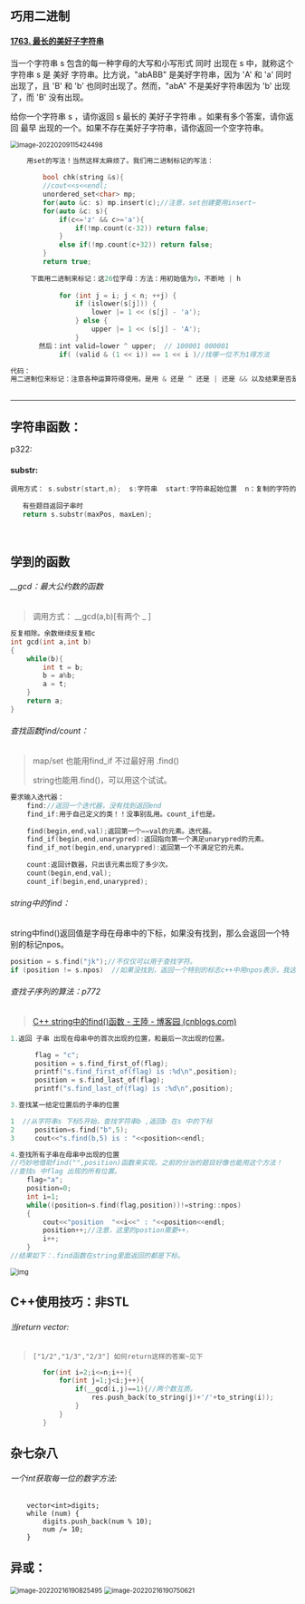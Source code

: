 ## 巧用二进制

#### [1763. 最长的美好子字符串](https://leetcode-cn.com/problems/longest-nice-substring/)

当一个字符串 s 包含的每一种字母的大写和小写形式 同时 出现在 s 中，就称这个字符串 s 是 美好 字符串。比方说，"abABB" 是美好字符串，因为 'A' 和 'a' 同时出现了，且 'B' 和 'b' 也同时出现了。然而，"abA" 不是美好字符串因为 'b' 出现了，而 'B' 没有出现。

给你一个字符串 s ，请你返回 s 最长的 美好子字符串 。如果有多个答案，请你返回 最早 出现的一个。如果不存在美好子字符串，请你返回一个空字符串。

<img src="C:\Users\QWE\AppData\Roaming\Typora\typora-user-images\image-20220209115424498.png" alt="image-20220209115424498" style="zoom:80%;" />

````C++
   	用set的写法！当然这样太麻烦了。我们用二进制标记的写法：
        
		bool chk(string &s){
        //cout<<s<<endl;
        unordered_set<char> mp;
        for(auto &c: s) mp.insert(c);//注意，set创建要用insert~
        for(auto &c: s){
            if(c<='z' && c>='a'){
                if(!mp.count(c-32)) return false;
            }
            else if(!mp.count(c+32)) return false;
        }
        return true;
        
     下面用二进制来标记：这26位字母：方法：用初始值为0，不断地 | h
         
            for (int j = i; j < n; ++j) {
                if (islower(s[j])) {
                    lower |= 1 << (s[j] - 'a');
                } else {
                    upper |= 1 << (s[j] - 'A');
                }
       然后：int valid=lower ^ upper;  // 100001 000001
            if( (valid & (1 << i)) == 1 << i )//找哪一位不为1得方法

代码：
用二进制位来标记：注意各种运算符得使用。是用 & 还是 ^ 还是 | 还是 && 以及结果是否是1，我在这里卡了很久~导致递归溢出：(valid & (1 << i)) == 1 << i
    

````





---

## 字符串函数：

p322:

#### substr:

````C++
调用方式： s.substr(start,n);  s:字符串  start:字符串起始位置  n：复制的字符的数量。（不是）
   
   有些题目返回子串时 
   return s.substr(maxPos, maxLen); 
    
    
````



## 学到的函数

###### __gcd：最大公约数的函数

> 调用方式： __gcd(a,b)[有两个 _ ]

````c++
反复相除。余数继续反复相c
int gcd(int a,int b)
{
    while(b){
        int t = b;
        b = a%b;
        a = t;
    }
    return a;
} 
````



###### 查找函数find/count：

> map/set 也能用find_if 不过最好用 .find()
>
> string也能用.find()，可以用这个试试。

````c++
要求输入迭代器：
    find://返回一个迭代器，没有找到返回end
	find_if:用于自己定义的类！！没事别乱用。count_if也是。
        
    find(begin,end,val);返回第一个==val的元素。迭代器。
	find_if(begin,end,unarypred):返回指向第一个满足unarypred的元素。
    find_if_not(begin,end,unarypred):返回第一个不满足它的元素。
    
   	count:返回计数器，只出该元素出现了多少次。
	count(begin,end,val);
	count_if(begin,end,unarypred);
````

###### string中的find：

string中find()返回值是字母在母串中的下标，如果没有找到，那么会返回一个特别的标记npos。

````C++
position = s.find("jk");//不仅仅可以用于查找字符。
if (position != s.npos)  //如果没找到，返回一个特别的标志c++中用npos表示，我这里npos取值是4294967295
````



###### 查找子序列的算法：p772

> [C++ string中的find()函数 - 王陸 - 博客园 (cnblogs.com)](https://www.cnblogs.com/wkfvawl/p/9429128.html)

```C++
1.返回 子串 出现在母串中的首次出现的位置，和最后一次出现的位置。

	  flag = "c";
      position = s.find_first_of(flag);
      printf("s.find_first_of(flag) is :%d\n",position);
      position = s.find_last_of(flag);
      printf("s.find_last_of(flag) is :%d\n",position);

3.查找某一给定位置后的子串的位置

1  //从字符串s 下标5开始，查找字符串b ,返回b 在s 中的下标
2     position=s.find("b",5);
3     cout<<"s.find(b,5) is : "<<position<<endl;

4.查找所有子串在母串中出现的位置
//巧妙地借助find("",position)函数来实现。之前的分治的题目好像也能用这个方法！
//查找s 中flag 出现的所有位置。
    flag="a";
    position=0;
    int i=1;
    while((position=s.find(flag,position))!=string::npos)
    {
        cout<<"position  "<<i<<" : "<<position<<endl;
        position++;//注意，这里的postion需要++，
        i++;
    }
//结果如下：.find函数在string里面返回的都是下标。
```

<img src="https://images2018.cnblogs.com/blog/1358881/201808/1358881-20180806113411182-2033985085.png" alt="img" style="zoom:80%;" />

## C++使用技巧：非STL

###### 当return vector<string>:

> ```
> ["1/2","1/3","2/3"] 如何return这样的答案~见下
> ```

````c++
        for(int i=2;i<=n;i++){
            for(int j=1;j<i;j++){
                if(__gcd(i,j)==1){//两个数互质。
                    res.push_back(to_string(j)+'/'+to_string(i));
                }
            }
        }
````



## 杂七杂八

######    一个int获取每一位的数字方法:

        vector<int>digits;
        while (num) {
            digits.push_back(num % 10);
            num /= 10;
        }

## 异或：

<img src="C:\Users\QWE\AppData\Roaming\Typora\typora-user-images\image-20220216190825495.png" alt="image-20220216190825495" style="zoom:80%;" />

<img src="C:\Users\QWE\AppData\Roaming\Typora\typora-user-images\image-20220216190750621.png" alt="image-20220216190750621" style="zoom:80%;" />
